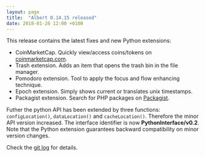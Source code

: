 ```yaml
---
layout: page
title:  "Albert 0.14.15 released"
date: 2018-01-26 12:00 +0100
---
```

This release contains the latest fixes and new Python extensions:

* CoinMarketCap. Quickly view/access coins/tokens on [coinmarketcap.com](coinmarketcap.com).
* Trash extension. Adds an item that opens the trash bin in the file manager.
* Pomodoro extension. Tool to apply the focus and flow enhancing technique.
* Epoch extension. Simply shows current or translates unix timestamps.
* Packagist extension. Search for PHP packages on [Packagist](https://packagist.org/).

Futher the python API has been extended by three functions: `configLocation()`, `dataLocation()` and `cacheLocation()`. Therefore the minor API version increased. The interface identifier is now **PythonInterface/v0.2**. Note that the Python extension guarantees backward compatibility on minor version changes.

Check the [git log](https://github.com/albertlauncher/albert/commits/v0.14.15) for details.
